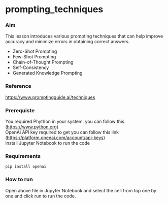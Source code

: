# prompting_techniques

### Aim 
This lesson introduces various prompting techniques that can help improve accuracy and minimize errors in obtaining correct answers.<br/>
- Zero-Shot Prompting
- Few-Shot Prompting
- Chain-of-Thought Prompting
- Self-Consistency
- Generated Knowledge Prompting

### Reference
https://www.promptingguide.ai/techniques

### Prerequiste
You required Phython in your system. you can follow this (https://www.python.org)<br/>
OpenAi API key required to get you can follow this link (https://platform.openai.com/account/api-keys)<br/>
Install Jupyter Notebook to run the code

### Requirements
`pip install openai`<br/>

### How to run
Open above file in Jupyter Notebook and select the cell from top one by one and click run to run the code.

